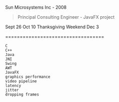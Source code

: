 Sun Microsystems Inc - 2008
> Principal Consulting Engineer - JavaFX project

Sept 26
Oct 10
Thanksgiving Weekend
Dec 3

==================================
```
C
C++
Java
JNI
Swing
AWT
JavaFX
graphics performance
video pipeline
latency
jitter
dropping frames
```
